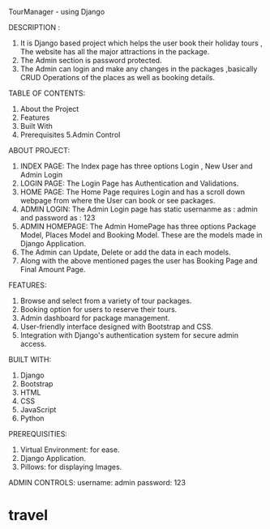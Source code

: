 TourManager - using Django


DESCRIPTION : 

1. It is Django based project which helps the user book their holiday tours , The website has all the major attractions in the package.
2. The Admin section is password protected.
3. The Admin can login and make any changes in the packages ,basically CRUD Operations of the places as well as booking details.



TABLE OF CONTENTS:

1. About the Project
2. Features
3. Built With
4. Prerequisites
5.Admin Control


ABOUT PROJECT:

1. INDEX PAGE: The Index page has three options Login , New User and Admin Login
2. LOGIN PAGE: The Login Page has Authentication and Validations.
3. HOME PAGE: The Home Page requires Login and has a scroll down webpage from where the User can book or see packages.
4. ADMIN LOGIN: The Admin Login page has static usernanme as : admin  and password as : 123
5. ADMIN HOMEPAGE: The Admin HomePage has three options Package Model, Places Model and Booking Model.
   These are the models made in Django Application.
6. The Admin can Update, Delete or add the data in each models.
7. Along with the above mentioned pages the user has Booking Page and Final Amount Page.



FEATURES:

1. Browse and select from a variety of tour packages.
2. Booking option for users to reserve their tours.
3. Admin dashboard for package management.
4. User-friendly interface designed with Bootstrap and CSS.
5. Integration with Django's authentication system for secure admin access.



BUILT WITH:
1. Django
2. Bootstrap
3. HTML
4. CSS
5. JavaScript
6. Python


PREREQUISITIES:

1. Virtual Environment: for ease.
2. Django Application.
3. Pillows: for displaying Images.

ADMIN CONTROLS: 
username: admin
password: 123

# travel
